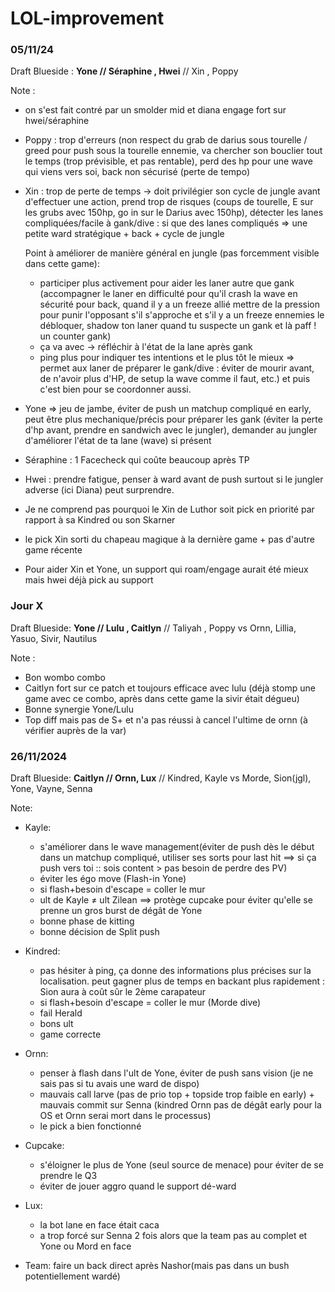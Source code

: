 # LOL-improvement

### 05/11/24
Draft Blueside : **Yone // Séraphine , Hwei** // Xin , Poppy 

Note : 
* on s'est fait contré par un smolder mid et diana engage fort sur hwei/séraphine 
* Poppy : trop d'erreurs (non respect du grab de darius sous tourelle / greed pour push sous la tourelle ennemie, va chercher son bouclier tout le temps (trop prévisible, et pas rentable), perd des hp pour une wave qui viens vers soi, back non sécurisé (perte de tempo)
* Xin : trop de perte de temps -> doit privilégier son cycle de jungle avant d'effectuer une action, prend trop de risques (coups de tourelle, E sur les grubs avec 150hp, go in sur le Darius avec 150hp), détecter les lanes compliquées/facile à gank/dive : si que des lanes compliqués => une petite ward stratégique + back + cycle de jungle 


   Point à améliorer de manière général en jungle (pas forcemment visible dans cette game): 
   * participer plus activement pour aider les laner autre que gank (accompagner le laner en difficulté pour qu'il crash la wave en sécurité pour back, quand il y a un freeze allié mettre de la pression pour punir l'opposant s'il s'approche et s'il y a un freeze ennemies le débloquer, shadow ton laner quand tu suspecte un gank et là paff ! un counter gank)
   * ça va avec -> réfléchir à l'état de la lane après gank 
   * ping plus pour indiquer tes intentions et le plus tôt le mieux => permet aux laner de préparer le gank/dive : éviter de mourir avant, de n'avoir plus d'HP, de setup la wave comme il faut, etc.) et puis c'est bien pour se coordonner aussi.




* Yone => jeu de jambe, éviter de push un matchup compliqué en early, peut être plus mechanique/précis pour préparer les gank (éviter la perte  d'hp avant, prendre en sandwich avec le jungler), demander au jungler d'améliorer l'état de ta lane (wave) si présent
* Séraphine : 1 Facecheck qui coûte beaucoup après TP
* Hwei : prendre fatigue, penser à ward avant de push surtout si le jungler adverse (ici Diana) peut surprendre.


* Je ne comprend pas pourquoi le Xin de Luthor soit pick en priorité par rapport à sa Kindred ou son Skarner 
* le pick Xin sorti du chapeau magique à la dernière game + pas d'autre game récente  
* Pour aider Xin et Yone, un support qui roam/engage aurait été mieux mais hwei déjà pick au support

### Jour X
Draft Blueside: **Yone // Lulu , Caitlyn** // Taliyah , Poppy   vs   Ornn, Lillia, Yasuo, Sivir, Nautilus

Note : 
* Bon wombo combo
* Caitlyn fort sur ce patch et toujours efficace avec lulu (déjà stomp une game avec ce combo, après dans cette game la sivir était dégueu)
* Bonne synergie Yone/Lulu
* Top diff mais pas de S+ et n'a pas réussi à cancel l'ultime de ornn (à vérifier auprès de la var)

### 26/11/2024
Draft Blueside: **Caitlyn // Ornn, Lux** // Kindred, Kayle   vs   Morde, Sion(jgl), Yone, Vayne, Senna

Note:
* Kayle:
   + s'améliorer dans le wave management(éviter de push dès le début dans un matchup compliqué, utiliser ses sorts pour last hit ==> si ça push vers toi :: sois content > pas besoin de perdre des PV) 
   + éviter les égo move (Flash-in Yone)
   + si flash+besoin d'escape = coller le mur
   + ult de Kayle ≠ ult Zilean ==> protège cupcake pour éviter qu'elle se prenne un gros burst de dégât de Yone 
   + bonne phase de kitting
   + bonne décision de Split push

* Kindred:
   + pas hésiter à ping, ça donne des informations plus précises sur la localisation. peut gagner plus de temps en backant plus rapidement : Sion aura à coût sûr le 2ème carapateur
   + si flash+besoin d'escape = coller le mur (Morde dive)
   + fail Herald
   + bons ult
   + game correcte

* Ornn:
   + penser à flash dans l'ult de Yone, éviter de push sans vision (je ne sais pas si tu avais une ward de dispo)
   + mauvais call larve (pas de prio top + topside trop faible en early) + mauvais commit sur Senna (kindred Ornn pas de dégât early pour la OS et Ornn serai mort dans le processus)
   + le pick a bien fonctionné

* Cupcake:
  + s'éloigner le plus de Yone (seul source de menace) pour éviter de se prendre le Q3
  + éviter de jouer aggro quand le support dé-ward

* Lux:
  + la bot lane en face était caca
  + a trop forcé sur Senna 2 fois alors que la team pas au complet et Yone ou Mord en face

* Team: faire un back direct après Nashor(mais pas dans un bush potentiellement wardé)
